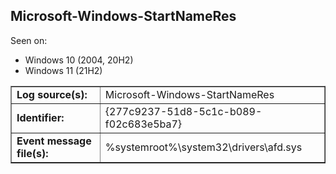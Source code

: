 ## Microsoft-Windows-StartNameRes

Seen on:
* Windows 10 (2004, 20H2)
* Windows 11 (21H2)

<table border="1" class="docutils">
  <tbody>
    <tr>
      <td><b>Log source(s):</b></td>
      <td>Microsoft-Windows-StartNameRes</td>
    </tr>
    <tr>
      <td><b>Identifier:</b></td>
      <td>{277c9237-51d8-5c1c-b089-f02c683e5ba7}</td>
    </tr>
    <tr>
      <td><b>Event message file(s):</b></td>
      <td>%systemroot%\system32\drivers\afd.sys</td>
    </tr>
  </tbody>
</table>

&nbsp;

